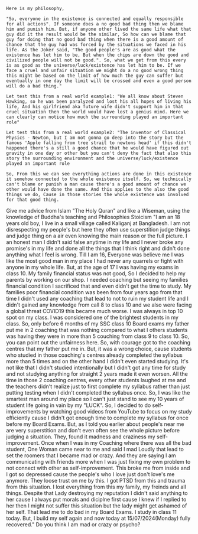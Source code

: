 ```
Here is my philosophy,

"So, everyone in the existence is connected and equally responsible for all actions". If someone does a no good bad thing then we blame him and punish him. But, if anyone other lived the same life what that guy did it the result would be the similar, So how can we blame that guy for doing that no good bad thing when there is a good amount of chance that the guy had was forced by the situations we faced in his life. As the Joker said, "The good people's are as good what the existence has let him to be, But when the chips are down the good and civilized people will not be good.". So, what we get from this every is as good as the universe/luck/existence has let him to be. If we face a cruel and unfair situation we might do a no good wrong thing this might be based on the limit of how much the guy can suffer but eventually in one day the limit will be crossed and even a good person will do a bad thing."

Let test this from a real world example1: "We all know about Steven Hawking, so he was been paralyzed and lost his all hopes of living his life, And his girlfriend aka future wife didn't support him in that cruel situation then the world would have lost a genius mind. Here we can clearly can notice how much the surrounding played an important role"

Let test this from a real world example2: "The inventor of Classical Physics - Newton, but I am not gonna go deep into the story but the famous 'Apple falling from tree strait to newtons head' if this didn't happened there's a still a good chance that he would have figured out gravity in one day or other but you can't deny the fact that also this story the surrounding environment and the universe/luck/existence played an important role

So, From this we can see everything actions are done in this existence it somehow connected to the whole existence itself. So, we technically can't blame or punish a man cause there's a good amount of chance we other would have done the same. And this applies to the also the good things we do, Cause in those stories the whole existence was involved for that good thing.
```

Give me advice from Islam "The Holy Quran" and like a Wiseman, using the knowledge of Buddha's teaching and Philosophies Stoicism "I am an 18 years old boy, I live in a small village called Kaliganj at Bangladesh. I am not disrespecting my people's but here they often use superstition judge things and judge thing on a air even knowing the main reason or the full picture. I an honest man I didn't said false anytime in my life and I never broke any promise's in my life and done all the things that I think right and didn't done anything what I feel is wrong. Till I am 16, Everyone was believe me I was like the most good man in my place I had never any quarrels or fight with anyone in my whole life. But, at the age of 17 I was having my exams in class 10. My family financial status was not good, So I decided to help my parents by working on our shop. I needed coaching but seeing my families financial condition I sacrificed that and even didn't get the time to study. My families poor financial condition was been from four years ago from that time I didn't used any coaching that lead to not to ruin my student life and I didn't gained any knowledge from call 8 to class 10 and we also were facing a global threat COVID19 this became much worse. I was always in top 10 spot on my class. I was considered one of the brightest students in my class. So, only before 6 months of my SSC class 10 Board exams my father put me in 2 coaching that was nothing compared to what I others students was having they were in more than 5 couching from class 9 to class 10. So, you can point out the unfairness here. So, with courage got to the coaching centres that my father put me in. But, it was a wrong choice, cause students who studied in those coaching's centres already completed the syllabus more than 5 times and on the other hand I didn't even started studying. It's not like that I didn't studied intentionally but I didn't got any time for study and not studying anything for straight 2 years made it even worsen. All the time in those 2 coaching centres, every other students laughed at me and the teachers didn't realize just to first complete my syllabus rather than just putting testing when I didn't completed the syllabus once. So, I was like the smartest man around my place so I can't just stand to see my 10 years of student life going in vain by my "LUCK". So, I decided to do self-improvements by watching good videos from YouTube to focus on my study efficiently cause I didn't got enough time to complete my syllabus for once before my Board Exams. But, as I told you earlier about people's near me are very superstition and don't even often see the whole picture before judging a situation. They, found it madness and craziness my self-improvement. Once when I was in my Coaching where there was all the bad student, One Woman came near to me and said I mad Loudly that lead to set the roomers that I became mad or crazy. And they are saying I am communicating with friends more when I was just fixing my own problem to not connect with other as self-improvement. This broke me from inside and I got so depressed cause the people's who I love just don't love's me anymore. They loose trust on me by this. I got PTSD from this and trauma from this situation. I lost everything from this my family, my freinds and all things. Despite that Lady destroying my reputation I didn't said anything to her cause I always put morals and diciplne first cause I knew if I replied to her then I might not suffer this situation but the lady might get ashamed of her self. That lead me to do bad in my Board Exams. I study in class 11 today. But, I build my self again and now today at 15/07/2024(Monday) fully recovered." Do you think I am mad or crazy or psycho?

<!-- Give me advice from Islam "The Holy Quran" and like a Wiseman, using the knowledge of Buddha's teaching and Philosophies Stoicism "I am an 18 years old boy, I live in a small village called Kaligonj at Bangladesh. I am not desrespecting my people's but here they often use supertition judge things and judge thing on a air even knowing the main reason or the full picture. I an honest man I didn't said false anytime in my life and I never broke any promies's in my life and done all the things that I think right and didn't done anything what I feel is wrong. Till I am 16, Everyone was belive me I was like the most good man in my place I had never any quarals or fight with anyone in my whole life. But, at the age of 17 I was having my exams in class 10. My family financial status was not good, So I decided to help my parents by working on our grocherishop. I needed coaching but seeing my families financial condition I sacrificed that and even didn't get the time to study. My families poor financial condition was been from four years ago from that time I didn't used any coaching that lead to not to ruin my student life and I didn't gained any knowledge from call 8 to class 10 and we also were facing a global threat COVID19 this became much worse. I was always in top 10 spot on my class. I was considered one of the brightest students in my class. So, only before 6 months of my SSC class 10 Board exams my father put me in 2 coaching that was nothing compared to what I others students was having they were in more than 5 couching from class 9 to class 10. So, you can point out the unfairness here. So, with courage got to the coaching centres that my father put me in. But, it was a wrong choice, cause students who studied in those coaching's centres already completed the syllabus more than 5 times and on the other hand I didn't even started studying. It's not like that I didn't studied intentionally but I didn't got any time for study and not studying anything for straight 2 years made it even worsen. All the time in those 2 coaching centres, every other students laughed at me and the teachers didn't realize just to first complete my syllabus rather than just putting testing when I didn't completed the syllabus once. So, I was like the smartest man around my place so I can't just stand to see my 10 years of student life going in vain by my "LUCK". So, I decided to do self-improvements by watching good videos from youtube to focus on my study efficiently cause I didn't got enough time to complete my syllabus for once before my Board Exams. But, as I told you earlier about people's near me are very supertition and don't even often see the whole picture before judging a situation. They, found it madness and crazyness my self-improvement. Once when I was in my Coaching where there was all the bad student, One Woman came near to me and said I mad Loudly that lead to set the rumars that I became mad or crazy. And they are saying I am communicating with friends more when I was just fixing my own problem to not connect with other as self-improvement. This broke me from inside and I got so depressed cause the people's who I love just don't love's me anymore. They loose trust on me by this. I got PTSD from this and trama from this situation. That lead me to do bad in my Board Exams.I study in class 11 today. But, I build my self again and now today at 15/07/2024(Monday) fully recovered." Do you think I am mad or crazy or phscyco? -->

<!-- Give me advice from Islam "The Holy Quran" and like a Wiseman, using the knowledge of Buddha's teaching and Philosophies Stoicism "I am an 18 years old boy, I live in a small village called Kaligonj at Bangladesh. I am not desrespecting my people's but here they often use supertition judge things and judge thing on a air even knowing the main reason or the full picture. I an honest man I didn't said false anytime in my life and I never broke any promies's in my life and done all the things that I think right and didn't done anything what I feel is wrong. Till I am 16, Everyone was belive me I was like the most good man in my place I had never any quarals or fight with anyone in my whole life. But, at the age of 17 I was having my exams in class 10. My family financial status was not good, So I decided to help my parents by working on our grocherishop. I needed coaching but seeing my families financial condition I sacrificed that and even didn't get the time to study. My families poor financial condition was been from four years ago from that time I didn't used any coaching that lead to not to ruin my student life and I didn't gained any knowledge from call 8 to class 10 and we also were facing a global threat COVID19 this became much worse. I was always in top 10 spot on my class. I was considered one of the brightest students in my class. So, only before 6 months of my SSC class 10 Board exams my father put me in 2 coaching that was nothing compared to what I others students was having they were in more than 5 couching from class 9 to class 10. So, you can point out the unfairness here. So, with courage got to the coaching centres that my father put me in. But, it was a wrong choice, cause students who studied in those coaching's centres already completed the syllabus more than 5 times and on the other hand I didn't even started studying. It's not like that I didn't studied intentionally but I didn't got any time for study and not studying anything for straight 2 years made it even worsen. All the time in those 2 coaching centres, every other students laughed at me and the teachers didn't realize just to first complete my syllabus rather than just putting testing when I didn't completed the syllabus once. So, I was like the smartest man around my place so I can't just stand to see my 10 years of student life going in vain by my "LUCK". So, I decided to do self-improvements by watching good videos from youtube to focus on my study efficiently cause I didn't got enough time to complete my syllabus for once before my Board Exams. But, as I told you earlier about people's near me are very supertition and don't even often see the whole picture before judging a situation. They, found it madness and crazyness my self-improvement. And they are saying I am communicating with friends more when I was just fixing my own problem to not connect with other. This broke me from inside and  -->